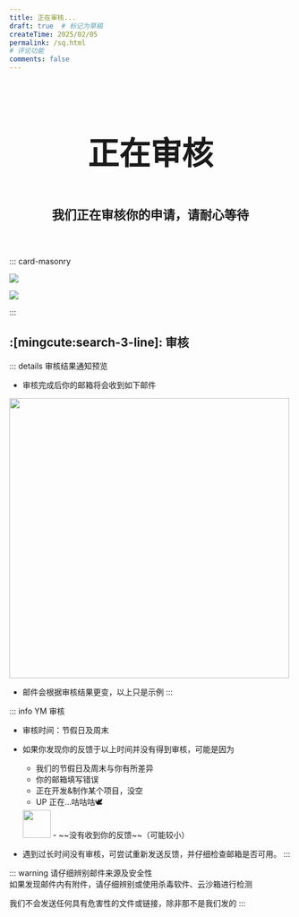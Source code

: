 ```yaml
---
title: 正在审核...
draft: true  # 标记为草稿
createTime: 2025/02/05
permalink: /sq.html
# 评论功能
comments: false
---
```


<div style="text-align: center; ">
    <p style="font-size: 56px; font-weight: 650; margin-top: 100px">正在审核</p>
    <p style="font-size: 22px; font-weight: 650; margin-top: 40px;">我们正在审核你的申请，请耐心等待</p>
    <p style="margin-top: 60px;"></p>
    <LinkCard title="申请编辑发布权" icon="mingcute:key-2-line" href="/notes/反馈中心/申请编辑发布权.html" />
    <LinkCard title="反馈中心" icon="mingcute:navigation-line" href="/notes/反馈中心/" />
</div>

::: card-masonry

![](https://RI.youming.us.kg/fkzx.png)

![](https://RI.youming.us.kg/sq.png)

:::

## :[mingcute:search-3-line]: 审核

::: details 审核结果通知预览
- 审核完成后你的邮箱将会收到如下邮件
<img src="https://RI.youming.us.kg/sh.png" width="500px">

- 邮件会根据审核结果更变，以上只是示例
:::

::: info YM 审核
- 审核时间：节假日及周末
- 如果你发现你的反馈于以上时间并没有得到审核，可能是因为

  - 我们的节假日及周末与你有所差异
  - 你的邮箱填写错误
  - 正在开发&制作某个项目，没空
  - UP 正在...咕咕咕🕊️  
  <img src="https://RI.youming.us.kg/gezi.png" width="50px">
  - ~~没有收到你的反馈~~（可能较小）

- 遇到过长时间没有审核，可尝试重新发送反馈，并仔细检查邮箱是否可用。
:::

::: warning
请仔细辨别邮件来源及安全性  
如果发现邮件内有附件，请仔细辨别或使用杀毒软件、云沙箱进行检测  

我们不会发送任何具有危害性的文件或链接，除非那不是我们发的
:::
